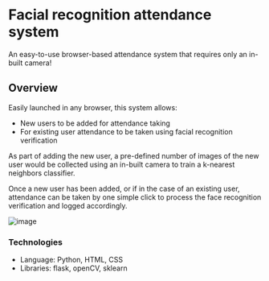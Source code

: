 # Facial recognition attendance system
An easy-to-use browser-based attendance system that requires only an in-built camera!

## Overview
Easily launched in any browser, this system allows:
- New users to be added for attendance taking
- For existing user attendance to be taken using facial recognition verification

As part of adding the new user, a pre-defined number of images of the new user would be collected using an in-built camera to train a k-nearest neighbors classifier.

Once a new user has been added, or if in the case of an existing user, attendance can be taken by one simple click to process the face recognition verification and logged accordingly.

![image](https://github.com/jayeff55/face_recognition_attendance_system/assets/74664129/40076134-7c0b-4ceb-99e4-38aff075a347)

### Technologies
- Language: Python, HTML, CSS
- Libraries: flask, openCV, sklearn
